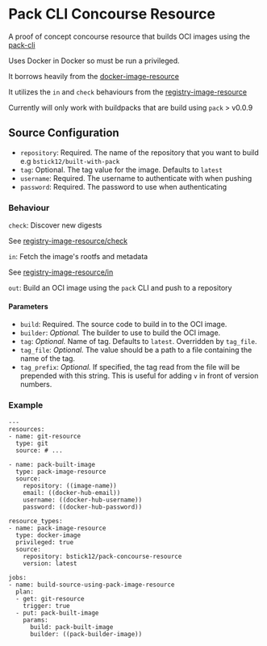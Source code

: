 # Pack CLI Concourse Resource

A proof of concept concourse resource that builds OCI images using the [pack-cli](https://github.com/buildpack/pack)

Uses Docker in Docker so must be run a privileged.

It borrows heavily from the [docker-image-resource](https://github.com/concourse/docker-image-resource)

It utilizes the `in` and `check` behaviours from the [registry-image-resource](https://github.com/concourse/registry-image-resource)

Currently will only work with buildpacks that are build using `pack` > v0.0.9

## Source Configuration

* `repository`: Required. The name of the repository that you want to build e.g `bstick12/built-with-pack`
* `tag`: Optional. The tag value for the image. Defaults to `latest`
* `username`: Required. The username to authenticate with when pushing
* `password`: Required. The password to use when authenticating

### Behaviour
`check`: Discover new digests

See [registry-image-resource/check](https://github.com/concourse/registry-image-resource#check-discover-new-digests)

`in`: Fetch the image's rootfs and metadata

See [registry-image-resource/in](https://github.com/concourse/registry-image-resource#in-fetch-the-images-rootfs-and-metadata)

`out`: Build an OCI image using the `pack` CLI and push to a repository

#### Parameters

* `build`: Required. The source code to build in to the OCI image.
* `builder`: *Optional.* The builder to use to build the OCI image.
* `tag`: *Optional.* Name of tag. Defaults to `latest`. Overridden by `tag_file`.
* `tag_file`: *Optional.* The value should be a path to a file containing the name of the tag.
* `tag_prefix`: *Optional.* If specified, the tag read from the file will be
  prepended with this string. This is useful for adding `v` in front of version
  numbers.

### Example

```
---
resources:
- name: git-resource
  type: git
  source: # ...

- name: pack-built-image
  type: pack-image-resource
  source:
    repository: ((image-name))
    email: ((docker-hub-email))
    username: ((docker-hub-username))
    password: ((docker-hub-password))

resource_types:
- name: pack-image-resource
  type: docker-image
  privileged: true
  source:
    repository: bstick12/pack-concourse-resource
    version: latest

jobs:
- name: build-source-using-pack-image-resource
  plan:
  - get: git-resource
    trigger: true
  - put: pack-built-image
    params:
      build: pack-built-image
      builder: ((pack-builder-image))
```






